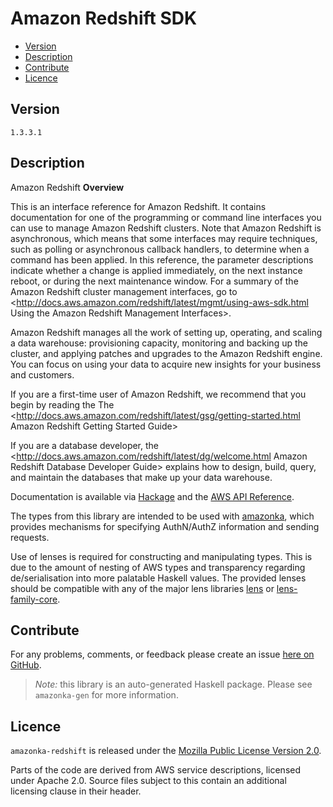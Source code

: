 # Amazon Redshift SDK

* [Version](#version)
* [Description](#description)
* [Contribute](#contribute)
* [Licence](#licence)


## Version

`1.3.3.1`


## Description

Amazon Redshift __Overview__

This is an interface reference for Amazon Redshift. It contains
documentation for one of the programming or command line interfaces you
can use to manage Amazon Redshift clusters. Note that Amazon Redshift is
asynchronous, which means that some interfaces may require techniques,
such as polling or asynchronous callback handlers, to determine when a
command has been applied. In this reference, the parameter descriptions
indicate whether a change is applied immediately, on the next instance
reboot, or during the next maintenance window. For a summary of the
Amazon Redshift cluster management interfaces, go to
<http://docs.aws.amazon.com/redshift/latest/mgmt/using-aws-sdk.html Using the Amazon Redshift Management Interfaces>.

Amazon Redshift manages all the work of setting up, operating, and
scaling a data warehouse: provisioning capacity, monitoring and backing
up the cluster, and applying patches and upgrades to the Amazon Redshift
engine. You can focus on using your data to acquire new insights for
your business and customers.

If you are a first-time user of Amazon Redshift, we recommend that you
begin by reading the The
<http://docs.aws.amazon.com/redshift/latest/gsg/getting-started.html Amazon Redshift Getting Started Guide>

If you are a database developer, the
<http://docs.aws.amazon.com/redshift/latest/dg/welcome.html Amazon Redshift Database Developer Guide>
explains how to design, build, query, and maintain the databases that
make up your data warehouse.

Documentation is available via [Hackage](http://hackage.haskell.org/package/amazonka-redshift)
and the [AWS API Reference](http://docs.aws.amazon.com/redshift/latest/APIReference/Welcome.html).

The types from this library are intended to be used with [amazonka](http://hackage.haskell.org/package/amazonka),
which provides mechanisms for specifying AuthN/AuthZ information and sending requests.

Use of lenses is required for constructing and manipulating types.
This is due to the amount of nesting of AWS types and transparency regarding
de/serialisation into more palatable Haskell values.
The provided lenses should be compatible with any of the major lens libraries
[lens](http://hackage.haskell.org/package/lens) or [lens-family-core](http://hackage.haskell.org/package/lens-family-core).

## Contribute

For any problems, comments, or feedback please create an issue [here on GitHub](https://github.com/brendanhay/amazonka/issues).

> _Note:_ this library is an auto-generated Haskell package. Please see `amazonka-gen` for more information.


## Licence

`amazonka-redshift` is released under the [Mozilla Public License Version 2.0](http://www.mozilla.org/MPL/).

Parts of the code are derived from AWS service descriptions, licensed under Apache 2.0.
Source files subject to this contain an additional licensing clause in their header.
